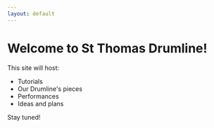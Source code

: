 ```yaml
---
layout: default
---
```


# Welcome to St Thomas Drumline!

This site will host:
- Tutorials
- Our Drumline's pieces
- Performances
- Ideas and plans

Stay tuned!
